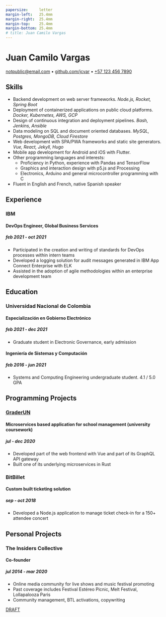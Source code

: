 ```yaml
---
papersize:     letter
margin-left:   25.4mm
margin-right:  25.4mm
margin-top:    25.4mm
margin-bottom: 25.4mm
# title: Juan Camilo Vargas
---
```

# Juan Camilo Vargas

[notpublic@email.com](mailto:notpublic@email.com)
•
[github.com/jcvar][github]
•
[+57 123 456 7890](tel:+571234567890)

## Skills

- Backend development on web server frameworks.
  _Node.js, Rocket, Spring Boot_
- Deployment of containerized applications on public cloud platforms.
  _Docker, Kubernetes, AWS, GCP_
- Design of continuous integration and deployment pipelines.
  _Bash, Jenkins, Ansible_
- Data modeling on SQL and document oriented databases.
  _MySQL, Postgres, MongoDB, Cloud Firestore_
- Web development with SPA/PWA frameworks and static site generators.
  _Vue, React, Jekyll, Hugo_
- Mobile app development for Android and iOS with Flutter.
- Other programming languages and interests:
  - Proficiency in Python, experience with Pandas and TensorFlow
  - Graphics and interaction design with p5.js and Processing
  - Electronics, Arduino and general microcontroller programming with C
- Fluent in English and French, native Spanish speaker

## Experience

### IBM
#### DevOps Engineer, Global Business Services
##### feb 2021 - oct 2021
- Participated in the creation and writing of standards for DevOps processes within intern teams
- Developed a logging solution for audit messages generated in IBM App Connect Enterprise with ELK
- Assisted in the adoption of agile methodologies within an enterprise development team 

## Education

### Universidad Nacional de Colombia

#### Especialización en Gobierno Electrónico
##### feb 2021 - dec 2021
- Graduate student in Electronic Governance, early admission

#### Ingeniería de Sistemas y Computación
##### feb 2016 - jun 2021
- Systems and Computing Engineering undergraduate student. 4.1 / 5.0 GPA

## Programming Projects

### [GraderUN][graderun]
#### Microservices based application for school management (university coursework)
##### jul - dec 2020
- Developed part of the web frontend with Vue and part of its GraphQL API gateway
- Built one of its underlying microservices in Rust

### BitBillet
#### Custom built ticketing solution
##### sep - oct 2018
- Developed a Node.js application to manage ticket check-in for a 150+ attendee concert

## Personal Projects

### The Insiders Collective
#### Co-founder
##### jul 2014 - mar 2020
- Online media community for live shows and music festival promoting
- Past coverage includes Festival Estéreo Picnic, Melt Festival, Lollapalooza Paris
- Community management, BTL activations, copywriting

<!--
### World Cube Association
#### WCA Delegate, Colombia
##### apr 2015 - apr 2017
- Organize and manage local Speedcubing competitions and oversee their
compliance with WCA regulations
- Remote reporting, event planning, mediation with competitors and general public
-->

[DRAFT][resume]

<!--- Links -->
[github]: https://github.com/jcvar "jcvar on GitHub"
[graderun]: https://github.com/graderun "GraderUN on GitHub"
[resume]: https://github.com/jcvar/resume "Résumé on GitHub"
